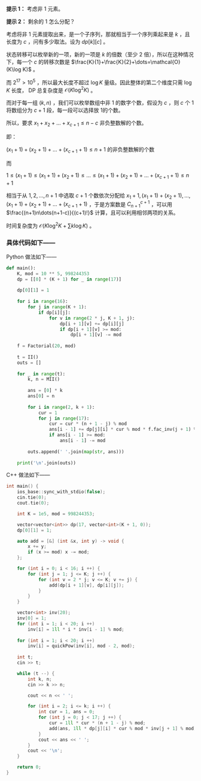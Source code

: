 **提示 1：** 考虑非 $1$ 元素。

**提示 2：** 剩余的 $1$ 怎么分配？

考虑将非 $1$ 元素提取出来，是一个子序列，那就相当于一个序列乘起来是 $k$ ，且长度为 $c$ ，问有多少取法。设为 $dp[k][c]$ 。

状态转移可以枚举新的一项，新的一项是 $k$ 的倍数（至少 $2$ 倍），所以在这种情况下，每一个 $c$ 的转移次数是 $\frac{K}{1}+\frac{K}{2}+\dots=\mathcal{O}(K\log K)$ 。

而 $2^17\gt 10^5$ ，所以最大长度不超过 $\log K$ 量级。因此整体的第二个维度只需 $\log K$ 长度， DP 总复杂度是 $\mathcal{O}(K\log^2 K)$ 。

而对于每一组 $(k,n)$ ，我们可以枚举数组中非 $1$ 的数字个数，假设为 $c$ ，则 $c$ 个 $1$ 将数组分为 $c+1$ 段，每一段可以选择放 $1$的个数。

所以，要求 $x_1+x_2+\dots+x_{c+1}\leq n-c$ 非负整数解的个数。

即：

$(x_1+1)+(x_2+1)+\dots+(x_{c+1}+1)\leq n+1$ 的非负整数解的个数

而

$1\leq(x_1+1)\leq(x_1+1)+(x_2+1)\leq\dots\leq(x_1+1)+(x_2+1)+\dots+(x_{c+1}+1)\leq n+1$ 

相当于从 $1,2,\dots,n+1$ 中选取 $c+1$ 个数依次分配给 $x_1+1,(x_1+1)+(x_2+1),\dots,(x_1+1)+(x_2+1)+\dots+(x_{c+1}+1)$ ，于是方案数是 $C_{n+1}^{c+1}$ ，可以用 $\frac{(n+1)n\dots(n+1-c)}{(c+1)!}$ 计算，且可以利用相邻两项的关系。

时间复杂度为 $\mathcal{O}(K\log^2 K+\sum k\log K)$ 。

### 具体代码如下——

Python 做法如下——

```Python []
def main():
    K, mod = 10 ** 5, 998244353
    dp = [[0] * (K + 1) for _ in range(17)]
    
    dp[0][1] = 1
    
    for i in range(16):
        for j in range(K + 1):
            if dp[i][j]:
                for v in range(2 * j, K + 1, j):
                    dp[i + 1][v] += dp[i][j]
                    if dp[i + 1][v] >= mod:
                        dp[i + 1][v] -= mod
    
    f = Factorial(20, mod)
    
    t = II()
    outs = []
    
    for _ in range(t):
        k, n = MII()
        
        ans = [0] * k
        ans[0] = n
    
        for i in range(2, k + 1):
            cur = 1
            for j in range(17):
                cur = cur * (n + 1 - j) % mod
                ans[i - 1] += dp[j][i] * cur % mod * f.fac_inv(j + 1) % mod
                if ans[i - 1] >= mod:
                    ans[i - 1] -= mod
        
        outs.append(' '.join(map(str, ans)))
    
    print('\n'.join(outs))
```

C++ 做法如下——

```cpp []
int main() {
    ios_base::sync_with_stdio(false);
    cin.tie(0);
    cout.tie(0);

    int K = 1e5, mod = 998244353;

    vector<vector<int>> dp(17, vector<int>(K + 1, 0));
    dp[0][1] = 1;

    auto add = [&] (int &x, int y) -> void {
        x += y;
        if (x >= mod) x -= mod;
    };

    for (int i = 0; i < 16; i ++) {
        for (int j = 1; j <= K; j ++) {
            for (int v = 2 * j; v <= K; v += j) {
                add(dp[i + 1][v], dp[i][j]);
            }
        }
    }

    vector<int> inv(20);
    inv[0] = 1;
    for (int i = 1; i < 20; i ++)
        inv[i] = 1ll * i * inv[i - 1] % mod;
    
    for (int i = 1; i < 20; i ++)
        inv[i] = quickPow(inv[i], mod - 2, mod);
    
    int t;
    cin >> t;

    while (t --) {
        int k, n;
        cin >> k >> n;

        cout << n << ' ';

        for (int i = 2; i <= k; i ++) {
            int cur = 1, ans = 0;
            for (int j = 0; j < 17; j ++) {
                cur = 1ll * cur * (n + 1 - j) % mod;
                add(ans, 1ll * dp[j][i] * cur % mod * inv[j + 1] % mod);
            }
            cout << ans << ' ';
        }
        cout << '\n';
    }

    return 0;
}
```